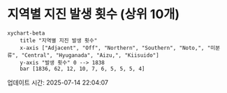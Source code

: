 # 지역별 지진 발생 횟수 (상위 10개)

```mermaid
xychart-beta
    title "지역별 지진 발생 횟수"
    x-axis ["Adjacent", "Off", "Northern", "Southern", "Noto,", "미분류", "Central", "Hyuganada", "Aizu,", "Kiisuido"]
    y-axis "발생 횟수" 0 --> 1838
    bar [1836, 62, 12, 10, 7, 6, 5, 5, 5, 4]
```

업데이트 시간: 2025-07-14 22:04:07
